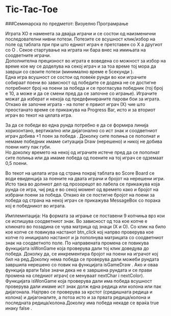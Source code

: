 # Tic-Tac-Toe

###Семинарска по предметот: Визуелно Програмрање

Играта ХО е наменета за двајца играчи  и  се состои од наизменични последователни нивни потези.  Потезите се всушност клик/избор на поле од таблата при при што едниот играч  е претставен со Х а другиот со О .
 Секое стартување на играта ни бара внес на имињата на соодветните играчи.   
 Дополнителна прецизност во играта е воведена со можност за избор на време кое му се доделува на секој играч и за тоа време тој мора да заврши со своите потези (минимално време е 5секунди ).   
 Една игра всушност се состои од повеќе рунди  во кои играчите собираат поени во зависност од победите се додека не се достигне потребниот број на поени за победа и се прогласува победник (тој број е 10, а може и да се смени пред да се започне со играње). Играчите можат да изберат и некоја од предефинираните парови бои за играта. Откако ќе започне играта - на потег е првиот играч (Х) чие што преостанато време се прикажува на Progress Bar, исто и за вториот играч во текот на целата игра.  
   
     
     
За да се победи во една рунда потребно е да се формира линија хоризонтано, вертикално или дијагонално со ист знак  и соодветниот играч добива +1 поен за победа .
Доколку сите полиња се пополнат и немаме победник имаме ситуација Draw (нерешено) и никој не добива поени ниту пак губи.  
Но доколку времето на некој од играчите истече пред да се пополнат сите полиња или да имаме победа од поените на тој играч се одземаат  0,5 поени. 
 
Во текот на целата игра од страна покрај таблата во Score Board се води евиденција за поените на двата играчи и бројот на нерешени игри. Исто така во долниот дел од прозорецот  во лабела се прикажува која рунда се игра, чиј ред е во секој момент од времето како и бројот на избрани поени за победа. Откако ќе се постигне бројот на поени за победа од страна на некој играч се прикажува MessageBox со порака кој е победникот во играта.

Имплемнтација:
На формата за играње се поставени 9 копчиња врз кои се испишува соодветниот знак. Во зависност од тоа кое копче е кликнато во позадина се чува матрица од знаци (Х и О). Со клик на било кое копче се повикува настанот btn_click кој напрво проверува кое копче го иницирало  настанот и ја пополнува матрицата со соодветниот знак на соодветното поле. По направената промена се повикува функцијата isWonGame  која проверува дали тој клик доведува до победа. Доколку да, се инкрементира бројот на поени на играчот кој бил на ред.Доколку нема победа се проверува дали можеби рундата завршила нерешено со повик на функцијата isGameDraw . Ако и оваа функција врати false значи дека не е завршена рундата и се прави промена на следниот играч( се менуваат nextChar i nextColor).
Функцијата isWonGame која проверува дали има победа всушност проверува дали имаме ист знак долж една редица или колона или пак дијагонала. Најпрво се проверува за крстот (средишната редица и колона) и дијагоналите, а потоа исто и за првата редица/колона и последната редица/колона.Доколку има победа некаде се враќа true  инаку false .

 

